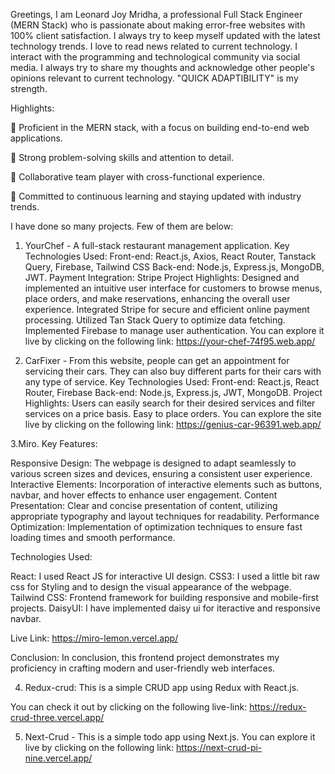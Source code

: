 Greetings,
I am Leonard Joy Mridha, a professional Full Stack Engineer (MERN Stack) who is passionate about making error-free websites with 100% client satisfaction. I always try to keep myself updated with the latest technology trends. I love to read news related to current technology. I interact with the programming and technological community via social media. I always try to share my thoughts and acknowledge other people's opinions relevant to current technology. "QUICK ADAPTIBILITY" is my strength.

Highlights:

	Proficient in the MERN stack, with a focus on building end-to-end web applications.

	Strong problem-solving skills and attention to detail.

	Collaborative team player with cross-functional experience.

	Committed to continuous learning and staying updated with industry trends.

I have done so many projects. Few of them are below:

1. YourChef - A full-stack restaurant management application. Key Technologies Used: Front-end: React.js, Axios, React Router, Tanstack Query, Firebase, Tailwind CSS Back-end: Node.js, Express.js, MongoDB, JWT. Payment Integration: Stripe Project Highlights: Designed and implemented an intuitive user interface for customers to browse menus, place orders, and make reservations, enhancing the overall user experience. Integrated Stripe for secure and efficient online payment processing. Utilized Tan Stack Query to optimize data fetching. Implemented Firebase to manage user authentication.
You can explore it live by clicking on the following link: https://your-chef-74f95.web.app/

2. CarFixer - From this website, people can get an appointment for servicing their cars. They can also buy different parts for their cars with any type of service. Key Technologies Used: Front-end: React.js, React Router, Firebase Back-end: Node.js, Express.js, JWT, MongoDB. Project Highlights: Users can easily search for their desired services and filter services on a price basis. Easy to place orders.
You can explore the site live by clicking on the following link: https://genius-car-96391.web.app/

3.Miro.
Key Features:

Responsive Design: The webpage is designed to adapt seamlessly to various screen sizes and devices, ensuring a consistent user experience. Interactive Elements: Incorporation of interactive elements such as buttons, navbar, and hover effects to enhance user engagement. Content Presentation: Clear and concise presentation of content, utilizing appropriate typography and layout techniques for readability. Performance Optimization: Implementation of optimization techniques to ensure fast loading times and smooth performance.

Technologies Used:

React: I used React JS for interactive UI design. 
CSS3: I used a little bit raw css for Styling and to design the visual appearance of the webpage. 
Tailwind CSS: Frontend framework for building responsive and mobile-first projects. 
DaisyUI: I have implemented daisy ui for iteractive and responsive navbar.

Live Link: https://miro-lemon.vercel.app/

Conclusion: In conclusion, this frontend project demonstrates my proficiency in crafting modern and user-friendly web interfaces.

4. Redux-crud:
This is a simple CRUD app using Redux with React.js.

You can check it out by clicking on the following live-link: https://redux-crud-three.vercel.app/

5. Next-Crud - This is a simple todo app using Next.js.
You can explore it live by clicking on the following link: https://next-crud-pi-nine.vercel.app/
